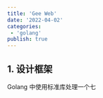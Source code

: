 ```yaml
---
title: 'Gee Web'
date: '2022-04-02'
categories: 
 - 'golang'
publish: true
---
```


## 1. 设计框架

Golang 中使用标准库处理一个七